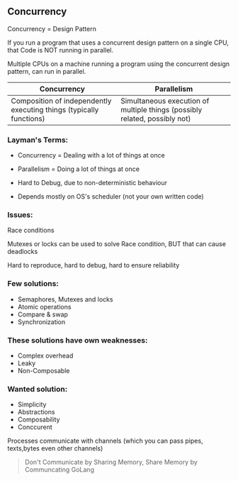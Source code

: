 ## Concurrency

Concurrency = Design Pattern

If you run a program that uses a concurrent design pattern on a single CPU,
that Code is NOT running in parallel.

Multiple CPUs on a machine running a program using the concurrent design pattern,
can run in parallel.

| Concurrency | Parallelism |
--------------|-------------|
| Composition of independently executing things (typically functions) | Simultaneous execution of multiple things (possibly related, possibly not) |


### Layman's Terms:
* Concurrency = Dealing with a lot of things at once
* Parallelism = Doing a lot of things at once

* Hard to Debug, due to non-deterministic behaviour
* Depends mostly on OS's scheduler (not your own written code)
			
### Issues:
Race conditions

Mutexes or locks can be used to solve Race condition, BUT
that can cause deadlocks

Hard to reproduce, hard to debug, hard to ensure reliability

### Few solutions:
* Semaphores, Mutexes and locks
* Atomic operations
* Compare & swap
* Synchronization

### These solutions have own weaknesses:
* Complex overhead
* Leaky
* Non-Composable


### Wanted solution: 
* Simplicity
* Abstractions
* Composability
* Conccurent

Processes communicate with channels (which you can pass pipes, texts,bytes even other channels)

> Don't Communicate by Sharing Memory,  Share Memory by Communcating 
> GoLang 
